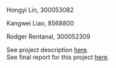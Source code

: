 Hongyi Lin, 300053082

Kangwei Liao, 8568800

Rodger Rentanal, 300052309

See project description [here](project.pdf).\
See final report for this project [here](report.pdf).
